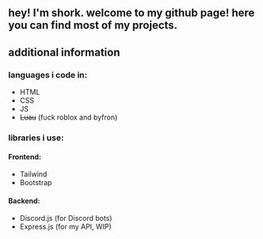 ## hey! I'm shork. welcome to my github page! here you can find most of my projects.

## additional information

### languages i code in:
- HTML
- CSS
- JS
- ~~Luau~~ (fuck roblox and byfron)

### libraries i use:

#### Frontend:
- Tailwind
- Bootstrap

#### Backend:
- Discord.js (for Discord bots)
- Express.js (for my API, WIP)
